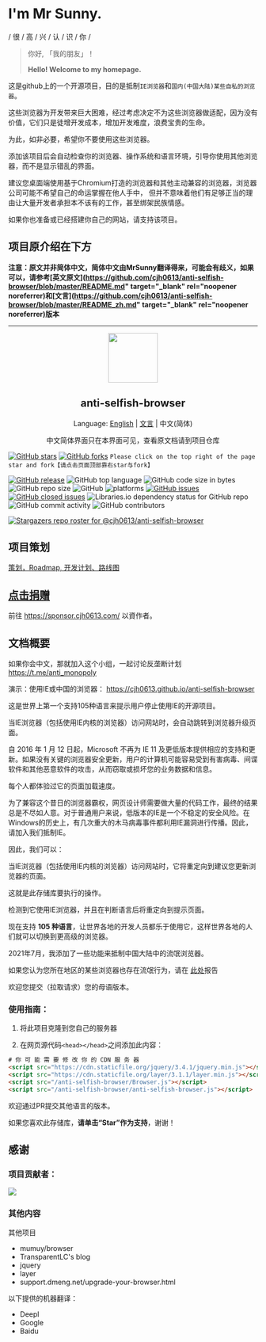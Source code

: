 # I'm Mr Sunny.

/ 很 / 高 / 兴 / 认 / 识 / 你 /

> 你好, 「我的朋友」！
> 
> **Hello! Welcome to my homepage.**

这是github上的一个开源项目，目的是抵制`IE浏览器`和`国内(中国大陆)某些自私的浏览器`。

这些浏览器为开发带来巨大困难，经过考虑决定不为这些浏览器做适配，因为没有价值，它们只是徒增开发成本，增加开发难度，浪费宝贵的生命。

为此，如非必要，希望你不要使用这些浏览器。

添加该项目后会自动检查你的浏览器、操作系统和语言环境，引导你使用其他浏览器，而不是显示错乱的界面。

建议您桌面端使用基于Chromium打造的浏览器和其他主动兼容的浏览器，浏览器公司可能不希望自己的命运掌握在他人手中，
但并不意味着他们有足够正当的理由让大量开发者承担本不该有的工作，甚至绑架民族情感。

如果你也准备或已经搭建你自己的网站，请支持该项目。

## 项目原介绍在下方

**注意：原文并非简体中文，简体中文由MrSunny翻译得来，可能会有歧义，如果可以，请参考[英文原文](https://github.com/cjh0613/anti-selfish-browser/blob/master/README.md" target="_blank" rel="noopener noreferrer)和[文言](https://github.com/cjh0613/anti-selfish-browser/blob/master/README_zh.md" target="_blank" rel="noopener noreferrer)版本**

---

<div align="center">
  <a href="https://cjh0613.com/" target="_blank" rel="noopener noreferrer" alt="CJH0613">
    <img src="https://cdn.jsdelivr.net/gh/cjh0613/blog/images/icons/CJHicon.jpg" width="100" height="100">
  </a>
</div>
<h2 align="center">anti-selfish-browser</h2>
<p align="center">
Language: <a href="https://github.com/cjh0613/anti-selfish-browser/blob/master/README.md" target="_blank" rel="noopener noreferrer">English</a>
  | <a href="https://github.com/cjh0613/anti-selfish-browser/blob/master/README_zh.md" target="_blank" rel="noopener noreferrer">文言</a>
  | 中文(简体)
</p>
<p align="center">
中文简体界面只在本界面可见，查看原文档请到项目仓库
</p>

[![GitHub stars](https://img.shields.io/github/stars/cjh0613/anti-selfish-browser.svg?style=social)](https://github.com/cjh0613/anti-selfish-browser/stargazers)     [![GitHub forks](https://img.shields.io/github/forks/cjh0613/anti-selfish-browser.svg?style=social)](https://github.com/cjh0613/anti-selfish-browser/network/members)  `Please click on the top right of the page star and fork【请点击页面顶部靠右star与fork】`

[![GitHub release](https://img.shields.io/github/release/cjh0613/anti-selfish-browser.svg?label=%E7%89%88%E6%9C%AC)](https://github.com/cjh0613/anti-selfish-browser/releases/tag/)   ![GitHub top language](https://img.shields.io/github/languages/top/cjh0613/anti-selfish-browser.svg)  ![GitHub code size in bytes](https://img.shields.io/github/languages/code-size/cjh0613/anti-selfish-browser.svg)  ![GitHub repo size](https://img.shields.io/github/repo-size/cjh0613/anti-selfish-browser.svg) ![GitHub](https://img.shields.io/github/license/cjh0613/anti-selfish-browser.svg) ![platforms](https://img.shields.io/badge/platform-win32%20%7C%20win64%20%7C%20linux%20%7C%20osx-brightgreen.svg)     [![GitHub issues](https://img.shields.io/github/issues/cjh0613/anti-selfish-browser.svg)](https://github.com/cjh0613/anti-selfish-browser/issues)  [![GitHub closed issues](https://img.shields.io/github/issues-closed/cjh0613/anti-selfish-browser.svg)](https://github.com/cjh0613/anti-selfish-browser/issues?q=is%3Aissue+is%3Aclosed) ![Libraries.io dependency status for GitHub repo](https://img.shields.io/librariesio/github/cjh0613/anti-selfish-browser.svg)   ![GitHub commit activity](https://img.shields.io/github/commit-activity/m/cjh0613/anti-selfish-browser.svg)  ![GitHub contributors](https://img.shields.io/github/contributors/cjh0613/anti-selfish-browser.svg)

[![Stargazers repo roster for @cjh0613/anti-selfish-browser](https://reporoster.com/stars/cjh0613/anti-selfish-browser)](https://github.com/cjh0613/anti-selfish-browser/stargazers)

## 项目策划

[策划，Roadmap, 开发计划、路线图](https://github.com/cjh0613/anti-selfish-browser/projects/1) 

## [点击捐赠](https://sponsor.cjh0613.com/index.html)

前往 https://sponsor.cjh0613.com/ 以資作者。

## 文档概要

如果你会中文，那就加入这个小组，一起讨论反垄断计划 https://t.me/anti_monopoly

演示：使用IE或中国的浏览器： https://cjh0613.github.io/anti-selfish-browser

这是世界上第一个支持105种语言来提示用户停止使用IE的开源项目。

当IE浏览器（包括使用IE内核的浏览器）访问网站时，会自动跳转到浏览器升级页面。

自 2016 年 1 月 12 日起，Microsoft 不再为 IE 11 及更低版本提供相应的支持和更新。如果没有关键的浏览器安全更新，用户的计算机可能容易受到有害病毒、间谍软件和其他恶意软件的攻击，从而窃取或损坏您的业务数据和信息。

每个人都体验过它的页面加载速度。

为了兼容这个昔日的浏览器霸权，网页设计师需要做大量的代码工作，最终的结果总是不尽如人意。对于普通用户来说，低版本的IE是一个不稳定的安全风险。在Windows的历史上，有几次重大的木马病毒事件都利用IE漏洞进行传播。因此，请加入我们抵制IE。

因此，我们可以：

当IE浏览器（包括使用IE内核的浏览器）访问网站时，它将重定向到建议您更新浏览器的页面。

这就是此存储库要执行的操作。

检测到它使用IE浏览器，并且在判断语言后将重定向到提示页面。

现在支持 **105 种语言**，让世界各地的开发人员都乐于使用它，这样世界各地的人们就可以切换到更高级的浏览器。

2021年7月，我添加了一些功能来抵制中国大陆中的流氓浏览器。

如果您认为您所在地区的某些浏览器也存在流氓行为，请在 [此处](https://github.com/cjh0613/anti-selfish-browser/issues/2)报告

欢迎您提交（拉取请求）您的母语版本。

### 使用指南：

1. 将此项目克隆到您自己的服务器

2. 在网页源代码`<head></head>`之间添加此内容：

```html
# 你 可 能 需 要 修 改 你 的 CDN 服 务 器
<script src="https://cdn.staticfile.org/jquery/3.4.1/jquery.min.js"></script>
<script src="https://cdn.staticfile.org/layer/3.1.1/layer.min.js"></script>
<script src="/anti-selfish-browser/Browser.js"></script>
<script src="/anti-selfish-browser/anti-selfish-browser.js"></script>
```

欢迎通过PR提交其他语言的版本。

如果您喜欢此存储库，**请单击“Star”作为支持**，谢谢！

## 感谢

### 项目贡献者：

<a href="https://github.com/cjh0613/anti-selfish-browser/graphs/contributors">
  <img src="https://contrib.rocks/image?repo=cjh0613/anti-selfish-browser" />
</a>

### 其他内容

其他项目

- mumuy/browser
- TransparentLC's blog
- jquery
- layer
- support.dmeng.net/upgrade-your-browser.html

以下提供的机器翻译：

- Deepl
- Google
- Baidu
